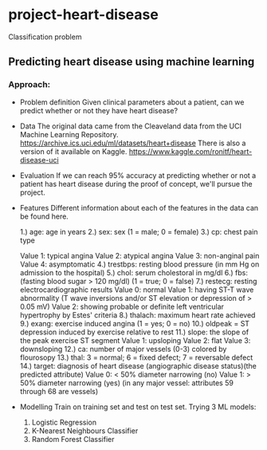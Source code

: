 # project-heart-disease
Classification problem

## Predicting heart disease using machine learning
### Approach:

- Problem definition
    Given clinical parameters about a patient, can we predict whether or not they have heart disease?
    
- Data
    The original data came from the Cleaveland data from the UCI Machine Learning Repository. https://archive.ics.uci.edu/ml/datasets/heart+disease
    There is also a version of it available on Kaggle. https://www.kaggle.com/ronitf/heart-disease-uci
    
- Evaluation
    If we can reach 95% accuracy at predicting whether or not a patient has heart disease during the proof of concept, we'll pursue the project.
    
- Features
    Different information about each of the features in the data can be found here.

    1.) age: age in years
    2.) sex: sex (1 = male; 0 = female)
    3.) cp: chest pain type

    Value 1: typical angina
    Value 2: atypical angina
    Value 3: non-anginal pain
    Value 4: asymptomatic 4.) trestbps: resting blood pressure (in mm Hg on admission to the hospital)
    5.) chol: serum cholestoral in mg/dl
    6.) fbs: (fasting blood sugar > 120 mg/dl) (1 = true; 0 = false)
    7.) restecg: resting electrocardiographic results
    Value 0: normal
    Value 1: having ST-T wave abnormality (T wave inversions and/or ST elevation or depression of > 0.05 mV)
    Value 2: showing probable or definite left ventricular hypertrophy by Estes' criteria
    8.) thalach: maximum heart rate achieved
    9.) exang: exercise induced angina (1 = yes; 0 = no)
    10.) oldpeak = ST depression induced by exercise relative to rest
    11.) slope: the slope of the peak exercise ST segment
    Value 1: upsloping
    Value 2: flat
    Value 3: downsloping
    12.) ca: number of major vessels (0-3) colored by flourosopy
    13.) thal: 3 = normal; 6 = fixed defect; 7 = reversable defect
    14.) target: diagnosis of heart disease (angiographic disease status)(the predicted attribute)
    Value 0: < 50% diameter narrowing (no)
    Value 1: > 50% diameter narrowing (yes)
    (in any major vessel: attributes 59 through 68 are vessels)
    
- Modelling
    Train on training set and test on test set.
    Trying 3 ML models:
    1. Logistic Regression
    2. K-Nearest Neighbours Classifier
    3. Random Forest Classifier
